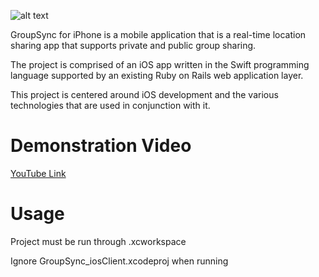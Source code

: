 ![alt text](https://i.imgur.com/fW0DMFj.png)

GroupSync for iPhone is a mobile application that is a real-time location sharing app that supports private and public group sharing. 

The project is comprised of an iOS app written in the Swift programming language supported by an existing Ruby on Rails web application layer.

This project is centered around iOS development and the various technologies that are used in conjunction with it.

# Demonstration Video

[YouTube Link](https://www.youtube.com/watch?v=Z6CTixNNT9c&ab_channel=EmberBrennan)

# Usage

Project must be run through .xcworkspace

Ignore GroupSync_iosClient.xcodeproj when running
